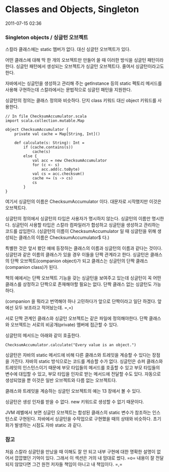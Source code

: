 # Classes and Objects, Singleton

2011-07-15 02:36

### Singleton objects / 싱글턴 오브젝트

스칼라 클래스에는 static 멤버가 없다.
대신 싱글턴 오브젝트가 있다.

어떤 클래스에 대해 딱 한 개의 오브젝트만 만들어 쓸 때 이러한 방식을 싱글턴 패턴이라 한다.
싱글턴 패턴에서 생성되는 오브젝트가 싱글턴 오브젝트다. 줄여서 싱글턴이라고도 한다.

자바에서는 싱글턴을 생성하고 관리해 주는 getInstance 등의 static 펙토리 메서드를 사용해 구현하는데
스칼라에서는 문법적으로 싱글턴 패턴을 지원한다.

싱글턴의 정의는 클래스 정의와 비슷하다.
단지 class 키워드 대신 object 키워드를 사용한다.

	// In file ChecksumAccumulator.scala
	import scala.collection.mutable.Map

	object ChecksumAccumulator {
		private val cache = Map[String, Int]()

		def calculate(s: String): Int =
			if (cache.contains(s))
				cache(s)
			else {
				val acc = new ChecksumAccumulator
				for (c <- s)
					acc.add(c.toByte)
				val cs = acc.checksum()
				cache += (s -> cs)
				cs
			}
	}

여기서 싱글턴의 이름은 ChecksumAccumulator 이다.
대문자로 시작했지만 이것은 오브젝트다.

싱글턴의 정의에서 싱글턴의 타입은 사용자가 명시하지 않는다. 싱글턴의 이름만 명시한다.
싱글턴이 사용할 타입은 스칼라 컴파일러가 합성하고 싱글턴을 생성하고 관리하는 코드를 삽입한다.
(싱글턴의 이름이 ChecksumAccumulator 일 때 싱글턴을 위해 생성되는 클래스의 이름은 ChecksumAccumulator$ 다.)

특별한 것은 앞서 봤던 예에 등장하는 클래스의 이름과 싱글턴의 이름과 같다는 것이다.
싱글턴과 같은 이름의 클래스가 있을 경우 이들을 단짝 관계라고 한다.
싱글턴은 클래스의 단짝 오브젝트(companion object)가 되고
클래스는 싱글턴의 단짝 클래스(companion class)가 된다.

책의 예에서는 단짝 오브젝트 기능을 갖는 싱글턴을 보여주고 있는데
싱글턴이 꼭 어떤 클래스를 상정하고 단짝으로 존재해야할 필요는 없다.
단짝 클래스 없는 싱글턴도 가능하다.

(companion 을 뭐라고 번역해야 하나 고민하다가 앞으로 단짝이라고 일단 하겠다. 앞에선 모두 보조라고 적어놨는데. =,=)

서로 단짝 관계인 클래스와 싱글턴 오브젝트는 같은 파일에 정의해야한다.
단짝 클래스와 오브젝트는 서로의 비공개(private) 멤버에 접근할 수 있다.

싱글턴의 메서드는 아래와 같이 호출한다.

	ChecksumAccumulator.calculate("Every value is an object.")

싱글턴은 자바의 static 메서드에 비해 다른 클래스와 트레잇을 계승할 수 있다는 장점을 가진다.
자바의 static 방식으로는 코드를 계승할 수가 없다.
싱글턴은 슈퍼 클래스와 트레잇의 인스턴스이기 때문에 부모 타입들의 메서드를 호출할 수 있고
부모 타입들의 변수에 대입할 수 있고, 부모 타입을 인자로 받는 메서드에 전달할 수도 있다.
자동으로 생성되었을 뿐 이것은 일반 오브젝트와 다름 없는 오브젝트다.

클래스와 트레잇을 계승하는 싱글턴 오브젝트의 예는 13 장에서 볼 수 있다.

싱글턴은 생성 인자를 받을 수 없다.
new 키워드로 생성할 수 없기 때문이다.

JVM 레벨에서 보면 싱글턴 오브젝트는 합성된 클래스의 static 변수가 참조하는 인스턴스로 구현된다.
자바에서 싱글턴을 수작업으로 구현했을 때의 상태와 비슷하다.
초기화가 발생하는 시점도 자바 static 과 같다.

### 참고

처음 스칼라 싱글턴을 만났을 때 이해도 잘 안 되고 내부 구현에 대한 명확한 설명이 없어서 깝깝했던 기억이 있다.
그래서 이 섹션은 거의 내 맘대로 썼다. =o=
내용이 잘 전달되지 않았다면 그건 원전 저자들 책임이 아니고 내 책임이다. =,=
